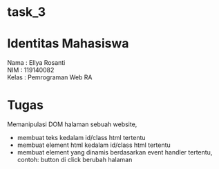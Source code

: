 # task_3

# Identitas Mahasiswa <br>
Nama  : Ellya Rosanti <br>
NIM   : 119140082 <br>
Kelas : Pemrograman Web RA <br>

# Tugas <br>
Memanipulasi DOM halaman sebuah website, <br>
- membuat teks kedalam id/class html tertentu <br>
- membuat element html kedalam id/class html tertentu <br>
- membuat element yang dinamis berdasarkan event handler tertentu, contoh: button di click berubah halaman <br>
